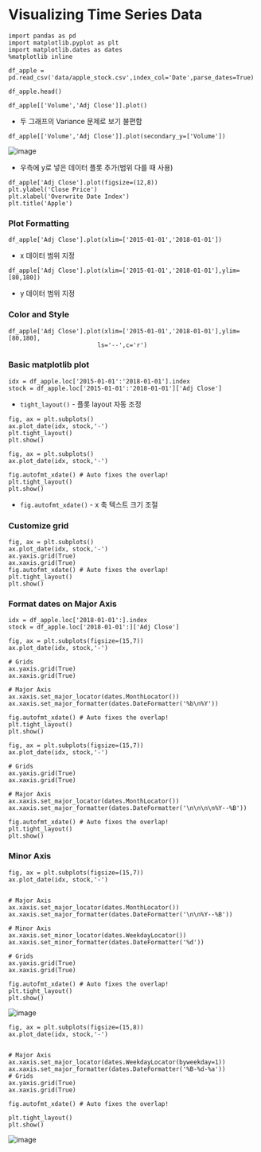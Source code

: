 # Visualizing Time Series Data

```
import pandas as pd
import matplotlib.pyplot as plt 
import matplotlib.dates as dates
%matplotlib inline
```

```
df_apple = pd.read_csv('data/apple_stock.csv',index_col='Date',parse_dates=True)
```

```
df_apple.head()
```

```
df_apple[['Volume','Adj Close']].plot()
```
- 두 그래프의 Variance 문제로 보기 불편함

```
df_apple[['Volume','Adj Close']].plot(secondary_y=['Volume'])
```
![image](https://user-images.githubusercontent.com/102014209/160044357-54b834f2-5381-4a4d-b8fc-83e95079de8f.png)
- 우측에 y로 넣은 데이터 플롯 추가(범위 다를 때 사용)

```
df_apple['Adj Close'].plot(figsize=(12,8))
plt.ylabel('Close Price')
plt.xlabel('Overwrite Date Index')
plt.title('Apple')
```

### Plot Formatting



```
df_apple['Adj Close'].plot(xlim=['2015-01-01','2018-01-01'])
```
- x 데이터 범위 지정

```
df_apple['Adj Close'].plot(xlim=['2015-01-01','2018-01-01'],ylim=[80,180])
```
- y 데이터 범위 지정

### Color and Style
```
df_apple['Adj Close'].plot(xlim=['2015-01-01','2018-01-01'],ylim=[80,180],
                         ls='--',c='r')
```
### Basic matplotlib plot

```
idx = df_apple.loc['2015-01-01':'2018-01-01'].index
stock = df_apple.loc['2015-01-01':'2018-01-01']['Adj Close']
```
- `tight_layout()` - 플롯 layout 자동 조정

```
fig, ax = plt.subplots()
ax.plot_date(idx, stock,'-')
plt.tight_layout()
plt.show()
```

```
fig, ax = plt.subplots()
ax.plot_date(idx, stock,'-')

fig.autofmt_xdate() # Auto fixes the overlap!
plt.tight_layout()
plt.show()
```
- `fig.autofmt_xdate()` - x 축 텍스트 크기 조절


### Customize grid

```
fig, ax = plt.subplots()
ax.plot_date(idx, stock,'-')
ax.yaxis.grid(True)
ax.xaxis.grid(True)
fig.autofmt_xdate() # Auto fixes the overlap!
plt.tight_layout()
plt.show()
```

### Format dates on Major Axis

```
idx = df_apple.loc['2018-01-01':].index
stock = df_apple.loc['2018-01-01':]['Adj Close']
```

```
fig, ax = plt.subplots(figsize=(15,7))
ax.plot_date(idx, stock,'-')

# Grids
ax.yaxis.grid(True)
ax.xaxis.grid(True)

# Major Axis
ax.xaxis.set_major_locator(dates.MonthLocator())
ax.xaxis.set_major_formatter(dates.DateFormatter('%b\n%Y'))

fig.autofmt_xdate() # Auto fixes the overlap!
plt.tight_layout()
plt.show()
```

```
fig, ax = plt.subplots(figsize=(15,7))
ax.plot_date(idx, stock,'-')

# Grids
ax.yaxis.grid(True)
ax.xaxis.grid(True)

# Major Axis
ax.xaxis.set_major_locator(dates.MonthLocator())
ax.xaxis.set_major_formatter(dates.DateFormatter('\n\n\n\n%Y--%B'))

fig.autofmt_xdate() # Auto fixes the overlap!
plt.tight_layout()
plt.show()
```
### Minor Axis
```
fig, ax = plt.subplots(figsize=(15,7))
ax.plot_date(idx, stock,'-')


# Major Axis
ax.xaxis.set_major_locator(dates.MonthLocator())
ax.xaxis.set_major_formatter(dates.DateFormatter('\n\n%Y--%B'))

# Minor Axis
ax.xaxis.set_minor_locator(dates.WeekdayLocator())
ax.xaxis.set_minor_formatter(dates.DateFormatter('%d'))

# Grids
ax.yaxis.grid(True)
ax.xaxis.grid(True)

fig.autofmt_xdate() # Auto fixes the overlap!
plt.tight_layout()
plt.show()
```
![image](https://user-images.githubusercontent.com/102014209/160045690-c4c0a0c5-1e82-41db-bd64-c6e4cae1b5c4.png)
```
fig, ax = plt.subplots(figsize=(15,8))
ax.plot_date(idx, stock,'-')


# Major Axis
ax.xaxis.set_major_locator(dates.WeekdayLocator(byweekday=1))
ax.xaxis.set_major_formatter(dates.DateFormatter('%B-%d-%a'))
# Grids
ax.yaxis.grid(True)
ax.xaxis.grid(True)

fig.autofmt_xdate() # Auto fixes the overlap!

plt.tight_layout()
plt.show()
```
![image](https://user-images.githubusercontent.com/102014209/160045614-a8958bb3-542f-45f1-8638-6375d9daf5f8.png)
